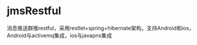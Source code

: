 # jmsRestful
消息推送群推restful，采用restlet+spring+hibernate架构，支持Android和ios，Android与activemq集成，ios与javapns集成
